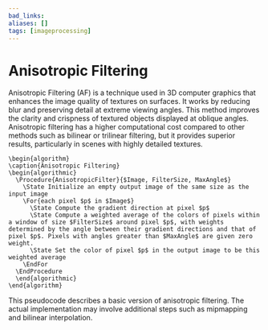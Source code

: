 ```yaml
---
bad_links: 
aliases: []
tags: [imageprocessing]
---
```

# Anisotropic Filtering

Anisotropic Filtering (AF) is a technique used in 3D computer graphics that enhances the image quality of textures on surfaces. It works by reducing blur and preserving detail at extreme viewing angles. This method improves the clarity and crispness of textured objects displayed at oblique angles. Anisotropic filtering has a higher computational cost compared to other methods such as bilinear or trilinear filtering, but it provides superior results, particularly in scenes with highly detailed textures.

```pseudo
\begin{algorithm}
\caption{Anisotropic Filtering}
\begin{algorithmic}
  \Procedure{AnisotropicFilter}{$Image, FilterSize, MaxAngle$}
	\State Initialize an empty output image of the same size as the input image
	\For{each pixel $p$ in $Image$}
	  \State Compute the gradient direction at pixel $p$
	  \State Compute a weighted average of the colors of pixels within a window of size $FilterSize$ around pixel $p$, with weights determined by the angle between their gradient directions and that of pixel $p$. Pixels with angles greater than $MaxAngle$ are given zero weight.
	  \State Set the color of pixel $p$ in the output image to be this weighted average
	\EndFor
  \EndProcedure
  \end{algorithmic}
\end{algorithm}
```
This pseudocode describes a basic version of anisotropic filtering. The actual implementation may involve additional steps such as mipmapping and bilinear interpolation.